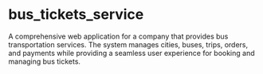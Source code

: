# bus_tickets_service
A comprehensive web application for a company that provides bus transportation services. The system manages cities, buses, trips, orders, and payments while providing a seamless user experience for booking and managing bus tickets.
